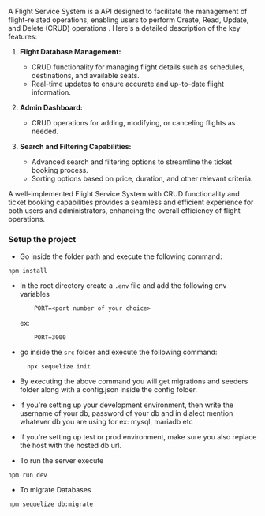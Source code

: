 A Flight Service System is a API designed to facilitate the management of flight-related operations, enabling users to perform Create, Read, Update, and Delete (CRUD) operations . Here's a detailed description of the key features:

1. **Flight Database Management:**
   - CRUD functionality for managing flight details such as schedules, destinations, and available seats.
   - Real-time updates to ensure accurate and up-to-date flight information.

2. **Admin Dashboard:**
    - CRUD operations for adding, modifying, or canceling flights as needed.

3. **Search and Filtering Capabilities:**
   - Advanced search and filtering options to streamline the ticket booking process.
   - Sorting options based on price, duration, and other relevant criteria.

A well-implemented Flight Service System with CRUD functionality and ticket booking capabilities provides a seamless and efficient experience for both users and administrators, enhancing the overall efficiency of flight operations.

### Setup the project

 - Go inside the folder path and execute the following command:
  ```
  npm install
  ```
 - In the root directory create a `.env` file and add the following env variables
    ```
        PORT=<port number of your choice>
    ```
    ex: 
    ```
        PORT=3000
    ```
 - go inside the `src` folder and execute the following command:
    ```
      npx sequelize init
    ```
 - By executing the above command you will get migrations and seeders folder along with a config.json inside the config folder. 
 - If you're setting up your development environment, then write the username of your db, password of your db and in dialect mention whatever db you are using for ex: mysql, mariadb etc
 - If you're setting up test or prod environment, make sure you also replace the host with the hosted db url.

 - To run the server execute
 ```
 npm run dev
```
- To migrate Databases

```
npm sequelize db:migrate
```

